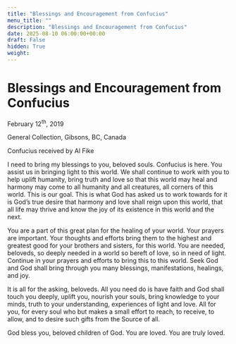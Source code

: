 ```yaml
---
title: "Blessings and Encouragement from Confucius"
menu_title: ""
description: "Blessings and Encouragement from Confucius"
date: 2025-08-10 06:00:00+00:00
draft: False
hidden: True
weight:
---
```

# Blessings and Encouragement from Confucius

February 12<sup>th</sup>, 2019

General Collection, Gibsons, BC, Canada

Confucius received by Al Fike

I need to bring my blessings to you, beloved souls. Confucius is here. You assist us in bringing light to this world. We shall continue to work with you to help uplift humanity, bring truth and love so that this world may heal and harmony may come to all humanity and all creatures, all corners of this world. This is our goal. This is what God has asked us to work towards for it is God’s true desire that harmony and love shall reign upon this world, that all life may thrive and know the joy of its existence in this world and the next.

You are a part of this great plan for the healing of your world. Your prayers are important. Your thoughts and efforts bring them to the highest and greatest good for your brothers and sisters, for this world. You are needed, beloveds, so deeply needed in a world so bereft of love, so in need of light. Continue in your prayers and efforts to bring this to this world. Seek God and God shall bring through you many blessings, manifestations, healings, and joy.

It is all for the asking, beloveds. All you need do is have faith and God shall touch you deeply, uplift you, nourish your souls, bring knowledge to your minds, truth to your understanding, experiences of light and love. All for you, for every soul who but makes a small effort to reach, to receive, to allow, and to desire such gifts from the Source of all.

God bless you, beloved children of God. You are loved. You are truly loved. 

